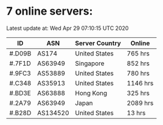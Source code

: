 # 7 online servers:

Latest update at: Wed Apr 29 07:10:15 UTC 2020

| ID | ASN | Server Country | Online |
| -- | --- | -------------- | ------ |
| #.D09B | AS174 | United States | 765 hrs |
| #.7F1D | AS63949 | Singapore | 852 hrs |
| #.9FC3 | AS53889 | United States | 780 hrs |
| #.C348 | AS35913 | United States | 1146 hrs |
| #.BD3E | AS63888 | Hong Kong | 325 hrs |
| #.2A79 | AS63949 | Japan | 2089 hrs |
| #.B28D | AS134520 | United States | 13 hrs |

